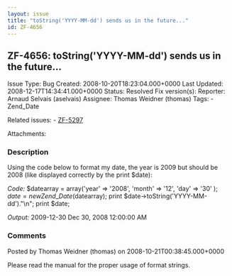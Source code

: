 ```yaml
---
layout: issue
title: "toString('YYYY-MM-dd') sends us in the future..."
id: ZF-4656
---
```


ZF-4656: toString('YYYY-MM-dd') sends us in the future...
---------------------------------------------------------

 Issue Type: Bug Created: 2008-10-20T18:23:04.000+0000 Last Updated: 2008-12-17T14:34:41.000+0000 Status: Resolved Fix version(s): 
 Reporter:  Arnaud Selvais (aselvais)  Assignee:  Thomas Weidner (thomas)  Tags: - Zend\_Date
 
 Related issues: - [ZF-5297](/issues/browse/ZF-5297)
 
 Attachments: 
### Description

Using the code below to format my date, the year is 2009 but should be 2008 (like displayed correctly by the print $date):

_Code:_ $datearray = array('year' => '2008', 'month' => '12', 'day' => '30' ); $date = new Zend\_Date($datearray); print $date->toString('YYYY-MM-dd')."\\n"; print $date;

_Output:_ 2009-12-30 Dec 30, 2008 12:00:00 AM

 

 

### Comments

Posted by Thomas Weidner (thomas) on 2008-10-21T00:38:45.000+0000

Please read the manual for the proper usage of format strings.

 

 